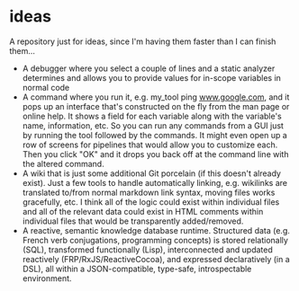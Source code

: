 # ideas
A repository just for ideas, since I'm having them faster than I can finish them...

- A debugger where you select a couple of lines and a static analyzer determines and allows you to provide values for in-scope variables in normal code
- A command where you run it, e.g. my_tool ping www.google.com, and it pops up an interface that's constructed on the fly from the man page or online help. It shows a field for each variable along with the variable's name, information, etc. So you can run any commands from a GUI just by running the tool followed by the commands. It might even open up a row of screens for pipelines that would allow you to customize each. Then you click "OK" and it drops you back off at the command line with the altered command.
- A wiki that is just some additional Git porcelain (if this doesn't already exist). Just a few tools to handle automatically linking, e.g. wikilinks are translated to/from normal markdown link syntax, moving files works gracefully, etc. I think all of the logic could exist within individual files and all of the relevant data could exist in HTML comments within individual files that would be transparently added/removed.
- A reactive, semantic knowledge database runtime. Structured data (e.g. French verb conjugations, programming concepts) is stored relationally (SQL), transformed functionally (Lisp), interconnected and updated reactively (FRP/RxJS/ReactiveCocoa), and expressed declaratively (in a DSL), all within a JSON-compatible, type-safe, introspectable environment.

